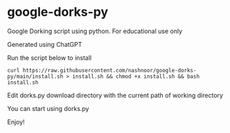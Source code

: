 # google-dorks-py
Google Dorking script using python. 
For educational use only

Generated using ChatGPT

Run the script below to install
```
curl https://raw.githubusercontent.com/nashnoor/google-dorks-py/main/install.sh > install.sh && chmod +x install.sh && bash install.sh

```

Edit dorks.py download directory with the current path of working directory

You can start using dorks.py

Enjoy!
